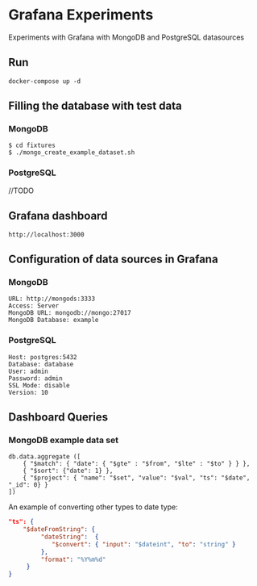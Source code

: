 # Grafana Experiments
Experiments with Grafana with MongoDB and PostgreSQL datasources  



## Run
```shell script
docker-compose up -d
```

## Filling the database with test data
### MongoDB
```shell script
$ cd fixtures
$ ./mongo_create_example_dataset.sh
```
### PostgreSQL
//TODO

## Grafana dashboard
```shell script
http://localhost:3000
```

## Configuration of data sources in Grafana
### MongoDB
```text
URL: http://mongods:3333
Access: Server
MongoDB URL: mongodb://mongo:27017
MongoDB Database: example
```
### PostgreSQL
```text
Host: postgres:5432
Database: database
User: admin
Password: admin
SSL Mode: disable
Version: 10
```

## Dashboard Queries
### MongoDB example data set 
```mongojs
db.data.aggregate ([ 
    { "$match": { "date": { "$gte" : "$from", "$lte" : "$to" } } },        
    { "$sort": {"date": 1} },            
    { "$project": { "name": "$set", "value": "$val", "ts": "$date", "_id": 0} } 
])
```
An example of converting other types to date type:
```json
"ts": {
    "$dateFromString": {
         "dateString":  { 
            "$convert": { "input": "$dateint", "to": "string" } 
         },
         "format": "%Y%m%d"
     }
}
```